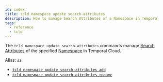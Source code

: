 ```yaml
---
id: index
title: tcld namespace update search-attributes
description: How to manage Search Attributes of a Namespace in Temporal Cloud using tcld.
tags:
  - reference
  - tcld
---
```


The `tcld namespace update search-attributes` commands manage [Search Attributes](/concepts/what-is-a-search-attribute) of the specified [Namespace](/concepts/what-is-a-namespace) in Temporal Cloud.

Alias: `sa`

- [`tcld namespace update search-attributes add`](/cloud/tcld/namespace/update/search-attributes/add)
- [`tcld namespace update search-attributes rename`](/cloud/tcld/namespace/update/search-attributes/rename)
